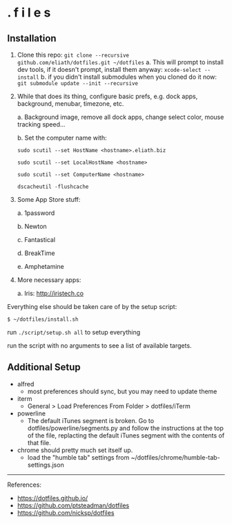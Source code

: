 . f i l e s
===========

Installation
------------

1. Clone this repo: `git clone --recursive github.com/eliath/dotfiles.git ~/dotfiles`
    a. This will prompt to install dev tools, if it doesn't prompt,
       install them anyway: `xcode-select --install`
    b. if you didn't install submodules when you cloned do it now:
       `git submodule update --init --recursive`
2. While that does its thing, configure basic prefs, e.g. dock apps,
   background,  menubar, timezone,  etc.

    a. Background image, remove all dock apps, change select color, mouse tracking speed...

    b. Set the computer name with:

    `sudo scutil --set HostName <hostname>.eliath.biz`

    `sudo scutil --set LocalHostName <hostname>`

    `sudo scutil --set ComputerName <hostname>`

    `dscacheutil -flushcache`

3. Some App Store stuff:

    a. 1password

    b. Newton

    c. Fantastical

    d. BreakTime

    e. Amphetamine

6. More necessary apps:

    a. Iris: http://iristech.co

Everything else should be taken care of by the setup script:

    $ ~/dotfiles/install.sh



run `./script/setup.sh all` to setup everything

run the script with no arguments to see a list of available targets.

Additional Setup
----------------

- alfred
  - most preferences should sync, but you may need to update theme
- iterm
  - General > Load Preferences From Folder > dotfiles/iTerm
- powerline
  - The default iTunes segment is broken. Go to dotfiles/powerline/segments.py and
    follow the instructions at the top of the file, replacting the default iTunes
    segment with the contents of that file.
- chrome should pretty much set itself up.
  - load the "humble tab" settings from ~/dotfiles/chrome/humble-tab-settings.json

-------

References:

- https://dotfiles.github.io/
- https://github.com/ptsteadman/dotfiles
- https://github.com/nicksp/dotfiles
